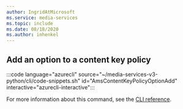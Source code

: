 ```yaml
---
author: IngridAtMicrosoft
ms.service: media-services 
ms.topic: include
ms.date: 08/18/2020
ms.author: inhenkel
---
```


## Add an option to a content key policy

:::code language="azurecli" source="~/media-services-v3-python/cli/code-snippets.sh" id="AmsContentKeyPolicyOptionAdd" interactive="azurecli-interactive":::

For more information about this command, see the [CLI reference](/cli/azure/ams/content-key-policy/option?view=azure-cli-latest#az-ams-content-key-policy-option-add).
